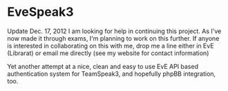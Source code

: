 EveSpeak3
=========

Update Dec. 17, 2012
  I am looking for help in continuing this project. As I've now made it through exams, I'm planning to work on this further. If anyone is interested in collaborating on this with me, drop me a line either in EvE (Librarat) or email me directly (see my website for contact information)

Yet another attempt at a nice, clean and easy to use EvE API based authentication system for TeamSpeak3, and hopefully phpBB integration, too.
